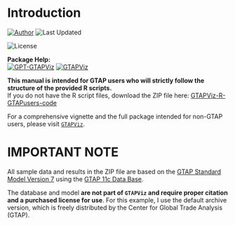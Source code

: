 # Introduction
[![Author](https://img.shields.io/badge/Pattawee.P-blue?label=Author)](https://bodysbobb.github.io/) ![Last Updated](https://img.shields.io/github/last-commit/Bodysbobb/GTAPViz?label=Last%20Updated&color=blue)

![License](https://img.shields.io/github/license/Bodysbobb/GTAPViz-R-GTAPuser)

**Package Help:**  
[![GPT-GTAPViz](https://img.shields.io/badge/GPT--GTAPViz-74aa9c?style=flat-square&logo=openai&logoColor=white)](https://chatgpt.com/g/g-67f87a78396c81919aa2a0676c40e8b3-gtapviz-r/)
[![GTAPViz](https://img.shields.io/badge/GTAPViz-276DC3?style=flat-square&logo=r&logoColor=white)](https://bodysbobb.github.io/GTAPViz/)

**This manual is intended for GTAP users who will strictly follow the structure of the provided R scripts.**  
If you do not have the R script files, download the ZIP file here: [GTAPViz-R-GTAPusers-code](https://github.com/Bodysbobb/GTAPViz-R-GTAPuser/blob/main/GTAPViz-GTAPusers.zip)


For a comprehensive vignette and the full package intended for non-GTAP users, please visit [`GTAPViz`](https://bodysbobb.github.io/GTAPViz/).

# IMPORTANT NOTE

All sample data and results in the ZIP file are based on the [GTAP Standard Model Version 7](https://www.gtap.agecon.purdue.edu/models/current.asp/) using the [GTAP 11c Data Base](https://www.gtap.agecon.purdue.edu/databases/default.asp/).

The database and model **are not part of `GTAPViz` and require proper citation and a purchased license for use**. For this example, I use the default archive version, which is freely distributed by the Center for Global Trade Analysis (GTAP).
